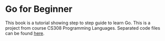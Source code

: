 # Go for Beginner

This book is a tutorial showing step to step guide to learn Go. This is a project from course CS308 Programming Languages. Separated code files can be found [here](https://github.com/panda1835/go-for-beginner/tree/main/code).

```{tableofcontents}
```
